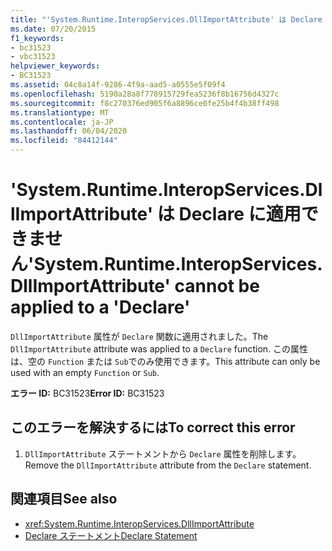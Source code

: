 ```yaml
---
title: "'System.Runtime.InteropServices.DllImportAttribute' は Declare に適用できません"
ms.date: 07/20/2015
f1_keywords:
- bc31523
- vbc31523
helpviewer_keywords:
- BC31523
ms.assetid: 04c8a14f-9286-4f9a-aad5-a0555e5f09f4
ms.openlocfilehash: 5190a28a8f778915729fea5236f8b16756d4327c
ms.sourcegitcommit: f8c270376ed905f6a8896ce0fe25b4f4b38ff498
ms.translationtype: MT
ms.contentlocale: ja-JP
ms.lasthandoff: 06/04/2020
ms.locfileid: "84412144"
---
```

# <a name="systemruntimeinteropservicesdllimportattribute-cannot-be-applied-to-a-declare"></a><span data-ttu-id="4787f-102">'System.Runtime.InteropServices.DllImportAttribute' は Declare に適用できません</span><span class="sxs-lookup"><span data-stu-id="4787f-102">'System.Runtime.InteropServices.DllImportAttribute' cannot be applied to a 'Declare'</span></span>
<span data-ttu-id="4787f-103">`DllImportAttribute` 属性が `Declare` 関数に適用されました。</span><span class="sxs-lookup"><span data-stu-id="4787f-103">The `DllImportAttribute` attribute was applied to a `Declare` function.</span></span> <span data-ttu-id="4787f-104">この属性は、空の `Function` または `Sub`でのみ使用できます。</span><span class="sxs-lookup"><span data-stu-id="4787f-104">This attribute can only be used with an empty `Function` or `Sub`.</span></span>  
  
 <span data-ttu-id="4787f-105">**エラー ID:** BC31523</span><span class="sxs-lookup"><span data-stu-id="4787f-105">**Error ID:** BC31523</span></span>  
  
## <a name="to-correct-this-error"></a><span data-ttu-id="4787f-106">このエラーを解決するには</span><span class="sxs-lookup"><span data-stu-id="4787f-106">To correct this error</span></span>  
  
1. <span data-ttu-id="4787f-107">`DllImportAttribute` ステートメントから `Declare` 属性を削除します。</span><span class="sxs-lookup"><span data-stu-id="4787f-107">Remove the `DllImportAttribute` attribute from the `Declare` statement.</span></span>  
  
## <a name="see-also"></a><span data-ttu-id="4787f-108">関連項目</span><span class="sxs-lookup"><span data-stu-id="4787f-108">See also</span></span>

- <xref:System.Runtime.InteropServices.DllImportAttribute>
- [<span data-ttu-id="4787f-109">Declare ステートメント</span><span class="sxs-lookup"><span data-stu-id="4787f-109">Declare Statement</span></span>](../language-reference/statements/declare-statement.md)
